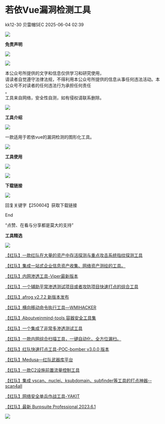 #  若依Vue漏洞检测工具   
kk12-30  贝雷帽SEC   2025-06-04 02:39  
  
![](https://mmbiz.qpic.cn/mmbiz_gif/4yJaCArQwpACMJuBxI11jPgvHCxQZFQxPrt5iaQRibgGl0aIzFo4hDCYcFuyViag6zhuqNEjjeasfMEAy1rkaOahw/640?wx_fmt=gif&wxfrom=5&wx_lazy=1 "")  
  
  
**免责声明**  
  
  
![](https://mmbiz.qpic.cn/mmbiz_gif/4yJaCArQwpACMJuBxI11jPgvHCxQZFQxPrt5iaQRibgGl0aIzFo4hDCYcFuyViag6zhuqNEjjeasfMEAy1rkaOahw/640?wx_fmt=gif&wxfrom=5&wx_lazy=1 "")  
  
  
![](https://mmbiz.qpic.cn/mmbiz_gif/HVNK6rZ71oofHnCicjcYq2y5pSeBUgibJg8K4djZgn6iaWb6NGmqxIhX2oPlRmGe6Yk0xBODwnibFF8XCjxhEV3K7w/640?wx_fmt=gif&wxfrom=13&wx_lazy=1&tp=wxpic "")  
  
本公众号所提供的文字和信息仅供学习和研究使用，  
请读者自觉遵守法律法规，不得利用本公众号所提供的信息从事任何违法活动。本公众号不对读者的任何违法行为承担任何责任  
。  
工具来自网络，安全性自测，如有侵权请联系删除。  
  
  
![](https://mmbiz.qpic.cn/mmbiz_gif/4yJaCArQwpACMJuBxI11jPgvHCxQZFQxPrt5iaQRibgGl0aIzFo4hDCYcFuyViag6zhuqNEjjeasfMEAy1rkaOahw/640?wx_fmt=gif&wxfrom=5&wx_lazy=1 "")  
  
  
**工具介绍**  
  
  
![](https://mmbiz.qpic.cn/mmbiz_gif/4yJaCArQwpACMJuBxI11jPgvHCxQZFQxPrt5iaQRibgGl0aIzFo4hDCYcFuyViag6zhuqNEjjeasfMEAy1rkaOahw/640?wx_fmt=gif&wxfrom=5&wx_lazy=1 "")  
  
  
  
一款适用于若依vue的漏洞检测的图形化工具。                                              
  
  
![](https://mmbiz.qpic.cn/mmbiz_gif/4yJaCArQwpACMJuBxI11jPgvHCxQZFQxPrt5iaQRibgGl0aIzFo4hDCYcFuyViag6zhuqNEjjeasfMEAy1rkaOahw/640?wx_fmt=gif&wxfrom=5&wx_lazy=1 "")  
  
  
**工具使用**  
  
  
![](https://mmbiz.qpic.cn/mmbiz_gif/4yJaCArQwpACMJuBxI11jPgvHCxQZFQxPrt5iaQRibgGl0aIzFo4hDCYcFuyViag6zhuqNEjjeasfMEAy1rkaOahw/640?wx_fmt=gif&wxfrom=5&wx_lazy=1 "")  
  
  
![](https://mmbiz.qpic.cn/mmbiz_png/lcbWX2ticDCDVJmFicpFME8e8Piblib4dXG2WtasOO6vYfnzJx2JISPeXcJ1XQhUI3lQ1lRjaxNict6amMuf9FcX8FQ/640?wx_fmt=png&from=appmsg "")  
  
  
  
**下载链接**  
  
  
![](https://mmbiz.qpic.cn/mmbiz_gif/4yJaCArQwpACMJuBxI11jPgvHCxQZFQxPrt5iaQRibgGl0aIzFo4hDCYcFuyViag6zhuqNEjjeasfMEAy1rkaOahw/640?wx_fmt=gif&wxfrom=5&wx_lazy=1 "")  
  
  
  
回复关键字【250604】获取下载链接  
  
  
  
End  
  
  
“点赞、在看与分享都是莫大的支持”  
  
  
**工具精选**  
  
  
![](https://mmbiz.qpic.cn/mmbiz_gif/4yJaCArQwpACMJuBxI11jPgvHCxQZFQxPrt5iaQRibgGl0aIzFo4hDCYcFuyViag6zhuqNEjjeasfMEAy1rkaOahw/640?wx_fmt=gif&wxfrom=5&wx_lazy=1 "")  
  
  
  
[【红队】一款红队在大量的资产中存活探测与重点攻击系统指纹探测工具](http://mp.weixin.qq.com/s?__biz=Mzk0MDQzNzY5NQ==&mid=2247487190&idx=2&sn=394a1eaff8e190086c433deee867de3f&chksm=c2e0f706f5977e10c8413873c1ad2f6b460b2e8d66cab0287a9a9725fa6dfadf1dcba1de55bb&scene=21#wechat_redirect)  
  
  
[【红队】集成一站式企业信息资产收集、网络资产测绘的工具。](http://mp.weixin.qq.com/s?__biz=Mzk0MDQzNzY5NQ==&mid=2247487228&idx=1&sn=2aae55099c7e184272248aef2b0cd569&chksm=c2e0f72cf5977e3abafc9d478a1b75473a6c53103960d09dc3ebf253e69de3a8997471ad9fe3&scene=21#wechat_redirect)  
  
  
[【红队】内网渗透工具-Viper最新版本](http://mp.weixin.qq.com/s?__biz=Mzk0MDQzNzY5NQ==&mid=2247487150&idx=2&sn=9e4c30dfd565bf6b90caf2778a804427&chksm=c2e0f77ef5977e68368992b591629a395254e648ff0c47cc8e434c54582dcae8ad52d77bbabb&scene=21#wechat_redirect)  
  
  
[【红队】一个辅助平常渗透测试项目或者攻防项目快速打点的综合工具](http://mp.weixin.qq.com/s?__biz=Mzk0MDQzNzY5NQ==&mid=2247487082&idx=2&sn=fda8ccd6ade17083e732bdd043f1d90f&chksm=c2e0f7baf5977eac8d165e5fce982f8b2bed6c33190f1ba13f8eee13c07d9c121541e64cc24f&scene=21#wechat_redirect)  
  
  
[【红队】afrog v2.7.2 新版本发布](http://mp.weixin.qq.com/s?__biz=Mzk0MDQzNzY5NQ==&mid=2247487067&idx=2&sn=03b69a7dae831cd49c9baabb6874371a&chksm=c2e0f78bf5977e9dac2c6eeb36a3386de26d365709318ab5bf7be467440f4778b6ba09e4d954&scene=21#wechat_redirect)  
  
  
[【红队】横向移动命令执行工具—WMIHACKER](http://mp.weixin.qq.com/s?__biz=Mzk0MDQzNzY5NQ==&mid=2247487150&idx=1&sn=9c5af3616d3d30886c00a8935b6ed126&chksm=c2e0f77ef5977e68f24b7490526e497b8ea3d5e42d2b30b8f36514e657e2bbe28db7259f3c8b&scene=21#wechat_redirect)  
  
  
[【红队】Aboutveinmind-tools 容器安全工具集](http://mp.weixin.qq.com/s?__biz=Mzk0MDQzNzY5NQ==&mid=2247486990&idx=1&sn=f7670c736d17b1060090266452c09af5&chksm=c2e0f7def5977ec8e46cd0dfcf95d350f3bd5c4493432b417ad7a33b96660fe7b8c40d8cd9ac&scene=21#wechat_redirect)  
  
  
[【红队】一个集成了非常多渗透测试工具](http://mp.weixin.qq.com/s?__biz=Mzk0MDQzNzY5NQ==&mid=2247486692&idx=1&sn=7ce59325b89bc015160bdfe366b01362&chksm=c2e0f534f5977c22f0127142264815233e25c6b4138e1a70d0c65e20885477918b0c71fab41b&scene=21#wechat_redirect)  
  
  
[【红队】一款内网综合扫描工具，一键自动化、全方位漏扫。](http://mp.weixin.qq.com/s?__biz=Mzk0MDQzNzY5NQ==&mid=2247486673&idx=1&sn=de6d24a0b4a285fc787199b74e0c2117&chksm=c2e0f501f5977c17470c3943d880e0cf6f799b64149666edd68c70bebcc7b6c03bbc2ccc64ac&scene=21#wechat_redirect)  
  
  
[【红队】红队快速打点工具-POC-bomber v3.0.0 版本](http://mp.weixin.qq.com/s?__biz=Mzk0MDQzNzY5NQ==&mid=2247486565&idx=1&sn=303dd41104f3be3a46480f6db6999853&chksm=c2e0f5b5f5977ca3eab45e9cd8dd3b3c3c8458dbc1124c3f6ecea1bb55713a70ba210df31d1c&scene=21#wechat_redirect)  
  
  
[【红队】Medusa—红队武器库平台](http://mp.weixin.qq.com/s?__biz=Mzk0MDQzNzY5NQ==&mid=2247486488&idx=1&sn=b4cad24e938c55b6f24719ca1c2a55ac&chksm=c2e0f5c8f5977cde0ac5131ddf78e1ef28cb499b23b60a089794fe4223e3344d2a9fe0a7ba3f&scene=21#wechat_redirect)  
  
  
[【红队】一款C2设施前置流量控制工具](http://mp.weixin.qq.com/s?__biz=Mzk0MDQzNzY5NQ==&mid=2247486387&idx=1&sn=56630a215dd45bd66136d5742a6e2c5f&chksm=c2e0f263f5977b7574cfee18a9954d2b2e3f0db091e839d03afd52288d932ce5d8c21b9329cc&scene=21#wechat_redirect)  
  
  
[【红队】集成 vscan、nuclei、ksubdomain、subfinder等工具的打点神器--scan4all](http://mp.weixin.qq.com/s?__biz=Mzk0MDQzNzY5NQ==&mid=2247486235&idx=1&sn=157927b9e599e9044a709ac74ccece68&chksm=c2e0f2cbf5977bdd4e3d04847014aeac9dc3f306d69edbc8d9d4a7eee21ef9d4b78d369093ad&scene=21#wechat_redirect)  
  
  
[【红队】网络安全单兵作战工具-YAKIT](http://mp.weixin.qq.com/s?__biz=Mzk0MDQzNzY5NQ==&mid=2247486121&idx=1&sn=228b8af22ece479fc30b87e6453023d8&chksm=c2e0f379f5977a6f7d5f90d8d91100d9d9e959151d865fd66649debe099eff86cc1b581f946f&scene=21#wechat_redirect)  
  
  
[【红队】最新 Burpsuite Professional 2023.6.1](http://mp.weixin.qq.com/s?__biz=Mzk0MDQzNzY5NQ==&mid=2247485996&idx=1&sn=8c60f7fca3713655963caeb4a8d0cfbb&chksm=c2e0f3fcf5977aea02b60c5e42df56b8d7c22b13ff6f31eaea6a1622f1b1ce95b9fbc51fa64c&scene=21#wechat_redirect)  
  
  
  
  
![](https://mmbiz.qpic.cn/mmbiz_png/pM2klgicgT5dylTzXyrXBmex6dlAsZ0QJOQdzqcw2HpC49rnL0dTHNsWsOze4QmRYN7fPRoLdVK5MXs0DXtOvZw/640?wx_fmt=png&wxfrom=5&wx_lazy=1&wx_co=1 "")  
  
                                                   
  
      
  
  
  
